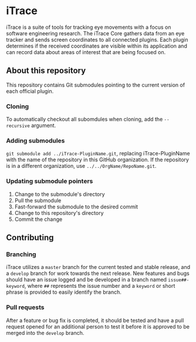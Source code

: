 # iTrace

iTrace is a suite of tools for tracking eye movements with a focus on software engineering research.  The iTrace Core gathers data from an eye tracker and sends screen coordinates to all connected plugins.  Each plugin determines if the received coordinates are visible within its application and can record data about areas of interest that are being focused on.


## About this repository

This repository contains Git submodules pointing to the current version of each official plugin.


### Cloning

To automatically checkout all subomdules when cloning, add the `--recursive` argument.


### Adding submodules

`git submodule add ../iTrace-PluginName.git`, replacing iTrace-PluginName with the name of the repository in this GitHub organization.  If the repository is in a different organization, use `../../OrgName/RepoName.git`.


### Updating submodule pointers

1. Change to the submodule's directory
2. Pull the submodule
3. Fast-forward the submodule to the desired commit
4. Change to this repository's directory
5. Commit the change


## Contributing

### Branching

iTrace utilizes a `master` branch for the current tested and stable release, and a `develop` branch for work towards the next release.  New features and bugs should have an issue logged and be developed in a branch named `issue##-keyword`, where `##` represents the issue number and a `keyword` or short phrase is provided to easily identify the branch.

### Pull requests

After a feature or bug fix is completed, it should be tested and have a pull request opened for an additional person to test it before it is approved to be merged into the `develop` branch.
